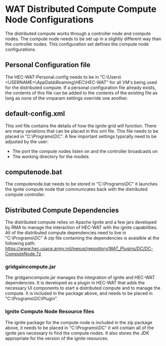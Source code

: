 # WAT Distributed Compute Compute Node Configurations

The distributed compute works through a controller node and compute nodes. The compute node needs to be set up in a slightly different way than the controller nodes. This configuration set defines the compute node configurations.

## Personal Configuration file
The HEC-WAT-Personal.config needs to be in "C:\Users\\\<USERNAME>\AppData\Roaming\HEC\HEC-WAT\" for all VM's being used for the distributed compute. If a personal configuration file already exists, the contents of this file can be added to the contents of the existing file as long as none of the vmparam settings override one another.

## default-config.xml
This xml file contains the details of how the ignite grid will function. There are many variations that can be placed in this xml file. This file needs to be placed in "C:\Programs\DC\". A few important settings typically need to be adjusted by the user:
- The port the compute nodes listen on and the controller broadcasts on
- The working directory for the models

## computenode.bat
The computenode.bat needs to be stored in "C:\Programs\DC\" it launches the ignite compute node that communicates back with the distributed compute controller.

## Distributed Compute Dependencies
The distributed compute relies on Apache Ignite and a few jars developed by RMA to manage the interaction of HEC-WAT with the ignite capabilities. All of the distributed compute dependencies need to live in "C:\Programs\DC\" A zip file containing the dependencies is avaialble at the following path: https://www.hec.usace.army.mil/nexus/repository/WAT_Plugins/DC/DC-ComputeNode.7z

### gridgaincompute.jar
The gridgaincompute.jar manages the integration of ignite and HEC-WAT dependencies. It is developed as a plugin in HEC-WAT that adds the necessary UI components to start a distributed compute and to manage the compute. It is included in the package above, and needs to be placed in "C:\Programs\DC\Plugin\".

### Ignite Compute Node Resource files
The ignite package for the compute node is included in the zip package above, it needs to be placed in "C:\Programs\DC\" it will contain all of the ignite jars necessary to find the compute nodes. It also stores the JDK appropriate for the version of the ignite resources.
